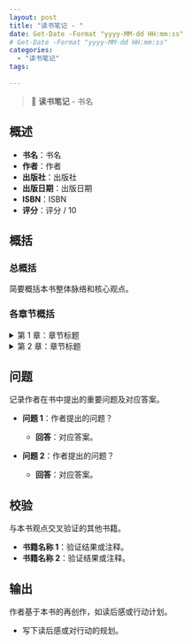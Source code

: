 ```yaml
---
layout: post
title: "读书笔记 - "
date: Get-Date -Format "yyyy-MM-dd HH:mm:ss"
# Get-Date -Format "yyyy-MM-dd HH:mm:ss"
categories:
  - "读书笔记"
tags:
  
---
```


> 📒 **读书笔记** - 书名
## 概述

- **书名**：书名
- **作者**：作者
- **出版社**：出版社
- **出版日期**：出版日期
- **ISBN**：ISBN
- **评分**：评分 / 10

## 概括

### 总概括

简要概括本书整体脉络和核心观点。

### 各章节概括

<details>
<summary>第 1 章：章节标题</summary>

- 概括要点 1
- 概括要点 2

</details>

<details>
<summary>第 2 章：章节标题</summary>

- 概括要点 1
- 概括要点 2

</details>

## 问题

记录作者在书中提出的重要问题及对应答案。

- **问题 1**：作者提出的问题？
  - **回答**：对应答案。

- **问题 2**：作者提出的问题？
  - **回答**：对应答案。

## 校验

与本书观点交叉验证的其他书籍。

- **书籍名称 1**：验证结果或注释。
- **书籍名称 2**：验证结果或注释。

## 输出

作者基于本书的再创作，如读后感或行动计划。

- 写下读后感或对行动的规划。